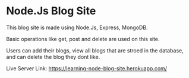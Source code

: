 # Node.Js Blog Site

This blog site is made using Node.Js, Express, MongoDB.

Basic operations like get, post and delete are used on this site.

Users can add their blogs, view all blogs that are stroed in the database, and can delete the blog they dont like.

Live Server Link: https://learning-node-blog-site.herokuapp.com/